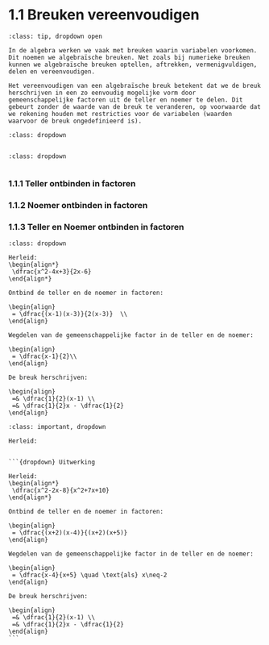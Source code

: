 # 1.1 Breuken vereenvoudigen


```{admonition} Theorie
:class: tip, dropdown open

In de algebra werken we vaak met breuken waarin variabelen voorkomen. Dit noemen we algebraïsche breuken. Net zoals bij numerieke breuken kunnen we algebraïsche breuken optellen, aftrekken, vermenigvuldigen, delen en vereenvoudigen.

Het vereenvoudigen van een algebraïsche breuk betekent dat we de breuk herschrijven in een zo eenvoudig mogelijke vorm door gemeenschappelijke factoren uit de teller en noemer te delen. Dit gebeurt zonder de waarde van de breuk te veranderen, op voorwaarde dat we rekening houden met restricties voor de variabelen (waarden waarvoor de breuk ongedefinieerd is).
```


```{admonition} Voorbeeld 1:
:class: dropdown


```

```{admonition} Voorbeeld 2:
:class: dropdown


```
### 1.1.1 Teller ontbinden in factoren

### 1.1.2 Noemer ontbinden in factoren

### 1.1.3 Teller en Noemer ontbinden in factoren

```{admonition} Voorbeeld 3: Teller en Noemer ontbinden in factoren
:class: dropdown

Herleid:
\begin{align*}
 \dfrac{x^2-4x+3}{2x-6}
\end{align*}

Ontbind de teller en de noemer in factoren:

\begin{align}
 = \dfrac{(x-1)(x-3)}{2(x-3)}  \\
\end{align}

Wegdelen van de gemeenschappelijke factor in de teller en de noemer:

\begin{align}
 = \dfrac{x-1}{2}\\
\end{align}

De breuk herschrijven:

\begin{align}
 =& \dfrac{1}{2}(x-1) \\
 =& \dfrac{1}{2}x - \dfrac{1}{2}
\end{align}
```

````{admonition} Oefening 1
:class: important, dropdown

Herleid:


```{dropdown} Uitwerking

Herleid:
\begin{align*}
 \dfrac{x^2-2x-8}{x^2+7x+10}
\end{align*}

Ontbind de teller en de noemer in factoren:

\begin{align}
 = \dfrac{(x+2)(x-4)}{(x+2)(x+5)}
\end{align}

Wegdelen van de gemeenschappelijke factor in de teller en de noemer:

\begin{align}
 = \dfrac{x-4}{x+5} \quad \text{als} x\neq-2
\end{align}

De breuk herschrijven:

\begin{align}
 =& \dfrac{1}{2}(x-1) \\
 =& \dfrac{1}{2}x - \dfrac{1}{2}
\end{align}
```
````